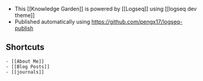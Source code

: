 - This [[Knowledge Garden]] is powered by [[Logseq]] using [[logseq dev theme]]
- Published automatically using  https://github.com/pengx17/logseq-publish
## Shortcuts
	- [[About Me]]
	- [[Blog Posts]]
	- [[journals]]